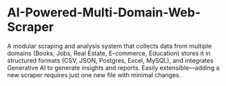 # AI-Powered-Multi-Domain-Web-Scraper
A modular scraping and analysis system that collects data from multiple domains (Books, Jobs, Real Estate, E-commerce, Education) stores it in structured formats (CSV, JSON, Postgres, Excel, MySQL), and integrates Generative AI to generate insights and reports. Easily extensible—adding a new scraper requires just one new file with minimal changes.
